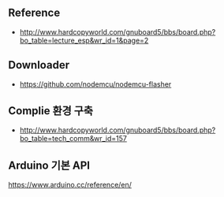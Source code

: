 
## Reference
* http://www.hardcopyworld.com/gnuboard5/bbs/board.php?bo_table=lecture_esp&wr_id=1&page=2

## Downloader
* https://github.com/nodemcu/nodemcu-flasher

## Complie 환경 구축
* http://www.hardcopyworld.com/gnuboard5/bbs/board.php?bo_table=tech_comm&wr_id=157

## Arduino 기본 API
https://www.arduino.cc/reference/en/
